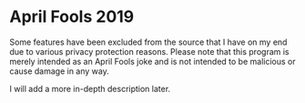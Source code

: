 # April Fools 2019
Some features have been excluded from the source that I have on my end due to various privacy protection reasons. Please note
that this program is merely intended as an April Fools joke and is not intended to be malicious or cause damage in any way.

I will add a more in-depth description later.
